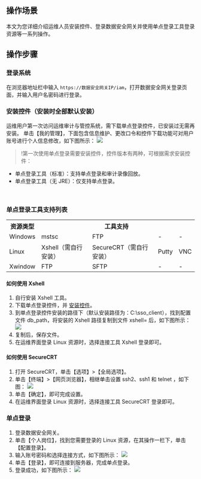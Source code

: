 ## 操作场景
本文为您详细介绍运维人员安装控件、登录数据安全网关并使用单点登录工具登录资源等一系列操作。


## 操作步骤
### 登录系统
在浏览器地址栏中输入 `https://数据安全网关IP/iam`，打开数据安全网关登录页面，并输入用户名密码进行登录。

<span id="step1"></span>
### 安装控件（安装时全部默认安装）
运维用户第一次访问运维审计与管控系统，需下载单点登录控件，已安装过无需再安装。
单击【我的管理】，下面包含信息维护、更改口令和控件下载功能可对用户账号进行个人信息修改，如下图所示：
![](https://main.qcloudimg.com/raw/9692395f287c2f38acd9f36538e7a377.png)
>!第一次使用单点登录需要安装控件，控件版本有两种，可根据需求安装控件：
- 单点登录工具（标准）：支持单点登录和审计录像回放。
- 单点登录工具（无 JRE）：仅支持单点登录。
 
 
### 单点登录工具支持列表
<table>
   <tr>
      <th>资源类型 </td>
      <th colspan="4">工具支持 </td>
   </tr>
   <tr>
      <td>Windows </td>
      <td>mstsc </td>
      <td>FTP</td>
      <td>-</td>
      <td>-</td>
   </tr>
   <tr>
      <td>Linux </td>
      <td>Xshell（需自行安装） </td>
      <td>SecureCRT（需自行安装） </td>
      <td>Putty </td>
      <td>VNC </td>
   </tr>
   <tr>
      <td>Xwindow </td>
      <td>FTP </td>
      <td>SFTP</td>
      <td>-</td>
      <td>-</td>
   </tr>
</table>

#### 如何使用 Xshell
1.	自行安装 Xshell 工具。
2.	下载单点登录控件，并 [安装控件](#step1)。
3.	到单点登录控件安装的路径下（默认安装路径为：C:\sso_client），找到配置文件 db_path，将安装的 Xshell 路径复制到文件 xshell= 后，如下图所示：
![](https://main.qcloudimg.com/raw/e970ef09fd5dc325165142c49dabb00c.png)
4. 复制后，保存文件。
5. 在运维界面登录 Linux 资源时，选择连接工具 Xshell 登录即可。
 

#### 如何使用 SecureCRT

1.	打开 SecureCRT，单击【选项】>【全局选项】。
2.	单击【终端】>【网页浏览器】，相继单击设置 ssh2、ssh1 和 telnet ，如下图：
![](https://main.qcloudimg.com/raw/8d72eb7708af39e03eb1dc18e5e0eb5e.png)
4.	单击【确定】，即可完成设置。
3.	在运维界面登录 Linux 资源时，选择连接工具 SecureCRT 登录即可。
 

### 单点登录
1. 登录数据安全网关。
2. 单击【个人岗位】，找到您需要登录的  Linux 资源，在其操作一栏下，单击【配置登录】。
3. 输入账号密码和选择连接方式，如下图所示：
![](https://main.qcloudimg.com/raw/64c1c8e96c876292bbfd3778ef2a509b.png)
4. 单击【登录】，即可连接到服务器，完成单点登录。
5. 登录成功，如下图所示：
![](https://main.qcloudimg.com/raw/ddb5f6d90d530306f20376b0c4c99a65.png)
 
 
 
